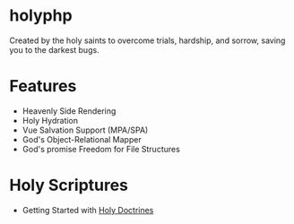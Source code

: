 # holyphp
Created by the holy saints to overcome trials, hardship, and sorrow, saving you to the darkest bugs.

# Features
 - Heavenly Side Rendering
 - Holy Hydration
 - Vue Salvation Support (MPA/SPA)
 - God's Object-Relational Mapper
 - God's promise Freedom for File Structures

# Holy Scriptures
 - Getting Started with [Holy Doctrines](https://eru123.github.io/holyphp)

